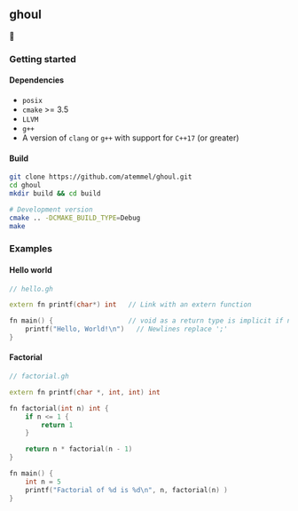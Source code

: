 ## ghoul

👻

### Getting started

#### Dependencies

* `posix`
* `cmake` >= 3.5
* `LLVM`
* `g++`
* A version of `clang` or `g++` with support for `C++17` (or greater)

#### Build

```sh
git clone https://github.com/atemmel/ghoul.git
cd ghoul
mkdir build && cd build

# Development version
cmake .. -DCMAKE_BUILD_TYPE=Debug
make
```

### Examples

#### Hello world

```cpp
// hello.gh

extern fn printf(char*) int   // Link with an extern function

fn main() {                   // void as a return type is implicit if no return type is specified
	printf("Hello, World!\n")   // Newlines replace ';'
}
```

#### Factorial

```cpp
// factorial.gh

extern fn printf(char *, int, int) int

fn factorial(int n) int {
	if n <= 1 {
		return 1
	}

	return n * factorial(n - 1)
}

fn main() {
	int n = 5
	printf("Factorial of %d is %d\n", n, factorial(n) )
}
```
